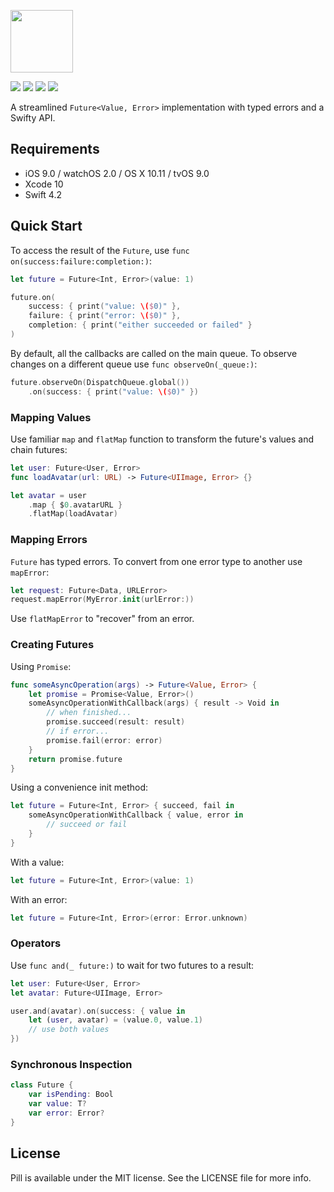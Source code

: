 <p align="left"><img src="https://cloud.githubusercontent.com/assets/1567433/19490843/61cd2460-9579-11e6-9269-6cdebdf2a1cb.png" height="100"/>

<p align="left">
<img src="https://img.shields.io/cocoapods/v/Pill.svg?label=version">
<img src="https://img.shields.io/badge/supports-CocoaPods%20%7C%20Carthage%20%7C%20SwiftPM-green.svg">
<img src="https://img.shields.io/cocoapods/p/Pill.svg?style=flat)">
<a href="https://travis-ci.org/kean/Pill"><img src="https://img.shields.io/travis/kean/Pill/master.svg"></a>
</p>

A streamlined `Future<Value, Error>` implementation with typed errors and a Swifty API.

## Requirements

- iOS 9.0 / watchOS 2.0 / OS X 10.11 / tvOS 9.0
- Xcode 10
- Swift 4.2

## Quick Start

To access the result of the `Future`, use `func on(success:failure:completion:)`:

```swift
let future = Future<Int, Error>(value: 1)

future.on(
    success: { print("value: \($0)" },
    failure: { print("error: \($0)" },
    completion: { print("either succeeded or failed" }
)
```

By default, all the callbacks are called on the main queue. To observe changes on a different queue use `func observeOn(_queue:)`:

```swift
future.observeOn(DispatchQueue.global())
    .on(success: { print("value: \($0)" })
```

### Mapping Values

Use familiar `map` and `flatMap` function to transform the future's values and chain futures:

```swift
let user: Future<User, Error>
func loadAvatar(url: URL) -> Future<UIImage, Error> {}

let avatar = user
    .map { $0.avatarURL }
    .flatMap(loadAvatar)
```

### Mapping Errors

`Future` has typed errors. To convert from one error type to another use `mapError`:

```swift
let request: Future<Data, URLError>
request.mapError(MyError.init(urlError:))
```

Use `flatMapError` to "recover" from an error.

### Creating Futures

Using `Promise`:

```swift
func someAsyncOperation(args) -> Future<Value, Error> {
    let promise = Promise<Value, Error>()
    someAsyncOperationWithCallback(args) { result -> Void in
        // when finished...
        promise.succeed(result: result)
        // if error...
        promise.fail(error: error)
    }
    return promise.future
}
```

Using a convenience init method:

```swift
let future = Future<Int, Error> { succeed, fail in
    someAsyncOperationWithCallback { value, error in
        // succeed or fail
    }
}
```

With a value:

```swift
let future = Future<Int, Error>(value: 1)
```

With an error:

```swift
let future = Future<Int, Error>(error: Error.unknown)
```

### Operators

Use `func and(_ future:)` to wait for two futures to a result:

```swift
let user: Future<User, Error>
let avatar: Future<UIImage, Error>

user.and(avatar).on(success: { value in
    let (user, avatar) = (value.0, value.1)
    // use both values
})
```

### Synchronous Inspection

```swift
class Future {
    var isPending: Bool
    var value: T?
    var error: Error?
}
```

## License

Pill is available under the MIT license. See the LICENSE file for more info.
